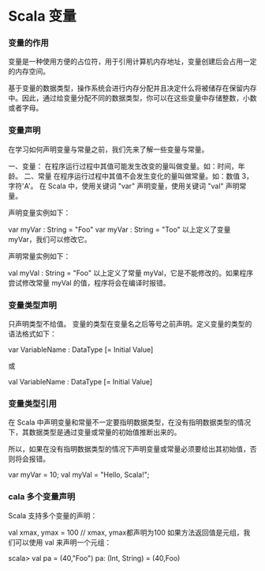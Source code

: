 # Scala 变量
### 变量的作用
变量是一种使用方便的占位符，用于引用计算机内存地址，变量创建后会占用一定的内存空间。

基于变量的数据类型，操作系统会进行内存分配并且决定什么将被储存在保留内存中。因此，通过给变量分配不同的数据类型，你可以在这些变量中存储整数，小数或者字母。

### 变量声明
在学习如何声明变量与常量之前，我们先来了解一些变量与常量。

一、变量： 在程序运行过程中其值可能发生改变的量叫做变量。如：时间，年龄。
二、常量 在程序运行过程中其值不会发生变化的量叫做常量。如：数值 3，字符'A'。
在 Scala 中，使用关键词 "var" 声明变量，使用关键词 "val" 声明常量。

声明变量实例如下：

var myVar : String = "Foo"
var myVar : String = "Too"
以上定义了变量 myVar，我们可以修改它。

声明常量实例如下：

val myVal : String = "Foo"
以上定义了常量 myVal，它是不能修改的。如果程序尝试修改常量 myVal 的值，程序将会在编译时报错。

### 变量类型声明
只声明类型不给值。
变量的类型在变量名之后等号之前声明。定义变量的类型的语法格式如下：

var VariableName : DataType [=  Initial Value]

或

val VariableName : DataType [=  Initial Value]

### 变量类型引用
在 Scala 中声明变量和常量不一定要指明数据类型，在没有指明数据类型的情况下，其数据类型是通过变量或常量的初始值推断出来的。

所以，如果在没有指明数据类型的情况下声明变量或常量必须要给出其初始值，否则将会报错。

var myVar = 10;
val myVal = "Hello, Scala!";

### cala 多个变量声明
Scala 支持多个变量的声明：

val xmax, ymax = 100  // xmax, ymax都声明为100
如果方法返回值是元组，我们可以使用 val 来声明一个元组：

scala> val pa = (40,"Foo")
pa: (Int, String) = (40,Foo)

